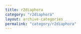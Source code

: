 ```yaml
---
title: r2diaphora
category: "r2diaphora"
layout: archive-categories
permalink: "category/r2diaphora"
---
```

